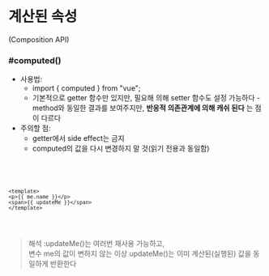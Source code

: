 계산된 속성
=============
(Composition API)

### #computed()
* 사용법:
  - import { computed } from "vue";
  - 기본적으로 getter 함수만 있지만, 필요해 의해 setter 함수도 설정 가능하다
  -method와 동일한 결과를 보여주지만, **반응적 의존관계에 의해 캐쉬 된다** 는 점이 다르다
* 주의할 점:
  - getter에서 side effect는 금지
  - computed의 값을 다시 변경하지 말 것(읽기 전용과 동일함)
<pre>
  <code>
    <script setup>
    import { computed } from "vue";

    const me = ref({
      name: "Hee Young",
      info: [32, 'Female', 'Married']
    });
    const updateMe = computed(() => {
      return me.info.length > 0 ? "Yes" : "No" //getter
    });
    </script>

    <template>
    <p>{{ me.name }}</p>
    <span>{{ updateMe }}</span>
    </template>
  </code>
</pre>

> 해석 :updateMe()는 여러번 재사용 가능하고,  
> 변수 me의 값이 변하지 않는 이상 updateMe()는 이미 계산된(실행된) 값을 동일하게 반환한다 
